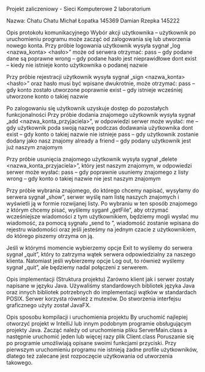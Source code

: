 Projekt zaliczeniowy - Sieci Komputerowe 2 laboratorium

Nazwa: Chatu Chatu
Michał Łopatka 145369
Damian Rzepka 145222

Opis protokołu komunikacyjnego
Wybór akcji użytkownika – użytkownik po uruchomieniu programu może zacząć od
zalogowania się lub utworzenia nowego konta.
Przy próbie logowania użytkownik wysyła sygnał „log <nazwa_konta> <hasło>” może od serwera
otrzymać:
pass – gdy podane dane są poprawne
wrong – gdy podane hasło jest nieprawidłowe
dont exist – kiedy nie istnieje konto użytkownika o podanej nazwie

Przy próbie rejestracji użytkownik wysyła sygnał „sign <nazwa_konta> <hasło>” oraz hasło musi być
wpisane dwukrotnie, może otrzymać:
pass – gdy konto zostało utworzone poprawnie
exist – gdy istnieje wcześniej utworzone konto o takiej nazwie

Po zalogowaniu się użytkownik uzyskuje dostęp do pozostałych funkcjonalności
Przy próbie dodania znajomego użytkownik wysyła sygnał „add <nazwa_konta_przyjaciela>”, w
odpowiedzi serwer może wysłać:
me – gdy użytkownik poda swoją nazwę podczas dodawania użytkownika
dont exist – gdy konto o takiej nazwie nie istnieje
pass – gdy użytkownik zostanie dodany jako nasz znajomy
already a friend – gdy podany użytkownik jest już naszym znajomym

Przy próbie usunięcia znajomego użytkownik wysyła sygnał „delete <nazwa_konta_przyjaciela>”,
który jest naszym znajomym, w odpowiedzi serwer może wysłać:
pass – gdy poprawnie usuniemy znajomego z listy
wrong – gdy konto o takiej nazwie nie jest naszym znajomym

Przy próbie wybrania znajomego, do którego chcemy napisać, wysyłamy do serwera sygnał „show”,
serwer wyślę nam listę naszych znajomych i wyświetli ją w formie rozwijanej listy. Po wybraniu w ten
sposób znajomego z którym chcemy pisać, wyślemy syganł „getFile”, aby otrzymać wcześniejsze
wiadomości z tym użytkownikiem, będziemy mogli wysłać mu wiadomość, za pomocą sygnału „send
to <wiadomosc>”, wiadomość zostanie wpisana do rejestru wiadomości oraz jeśli jesteśmy na jednym
czacie z użytkownikiem, do którego piszemy otrzyma on ją.

Jeśli w którymś momencie wybierzemy opcje Exit to wyślemy do serwera sygnał „quit”, który to
zatrzyma wątek serwera odpowiedzialny za naszego klienta.
Natomiast jeśli wybierzemy opcje Log out, to również wyślemy sygnał „quit”, ale będziemy nadal
połączeni z serwerem.


Opis implementacji (Struktura projektu)
Zarówno klient jak i serwer zostały napisane w języku Java. Używaliśmy standardowych
bibliotek języka Java oraz innych bibliotek potrzebnych do implementacji wątków w standardach
POSIX. Serwer korzysta również z mutexów. Do stworzenia interfejsu graficznego użyty został JavaFX.

Opis sposobu kompilacji i uruchomienia projektu
By uruchomić najlepiej otworzyć projekt w IntelliJ lub innym podobnym programie
obsługującym projekty Java. Zacząć należy od uruchomienia pliku ServerMain.class a następnie
uruchomić jeden lub więcej razy plik Client.class
Poruszanie się po programie umożliwiają opisane swoimi funkcjami przyciski. Przy pierwszym
uruchomieniu programu nie istnieją żadne profile użytkowników, dlatego też zalecane jest
rozpoczęcie użytkowania od utworzenia takowego.
